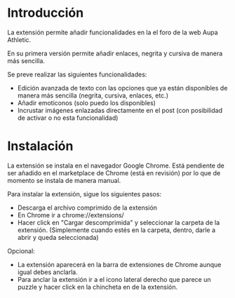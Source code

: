 # Introducción

La extensión permite añadir funcionalidades en la el foro de la web Aupa Athletic.

En su primera versión permite añadir enlaces, negrita y cursiva de manera más sencilla.

Se preve realizar las siguientes funcionalidades:

* Edición avanzada de texto con las opciones que ya están disponibles de manera más sencilla (negrita, cursiva, enlaces, etc.)
* Añadir emoticonos (solo puedo los disponibles)
* Incrustar imágenes enlazadas directamente en el post (con posibilidad de activar o no esta funcionalidad)

# Instalación

La extensión se instala en el navegador Google Chrome. Está pendiente de ser añadido en el marketplace de Chrome (está en revisión) por lo que de momento se instala de manera manual.

Para instalar la extensión, sigue los siguientes pasos:

* Descarga el archivo comprimido de la extensión
* En Chrome ir a chrome://extensions/
* Hacer click en "Cargar descomprimida" y seleccionar la carpeta de la extensión. (Simplemente cuando estés en la carpeta, dentro, darle a abrir y queda seleccionada)

Opcional:
* La extensión aparecerá en la barra de extensiones de Chrome aunque igual debes anclarla.
* Para anclar la extensión ir a el icono lateral derecho que parece un puzzle y hacer click en la chincheta en de la extensión.
